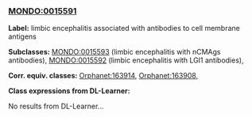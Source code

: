 
### [MONDO:0015591](http://purl.obolibrary.org/obo/MONDO_0015591)
**Label:** limbic encephalitis associated with antibodies to cell membrane antigens

**Subclasses:** [MONDO:0015593](http://purl.obolibrary.org/obo/MONDO_0015593) (limbic encephalitis with nCMAgs antibodies), [MONDO:0015592](http://purl.obolibrary.org/obo/MONDO_0015592) (limbic encephalitis with LGI1 antibodies), 

**Corr. equiv. classes:** [Orphanet:163914](http://www.orpha.net/ORDO/Orphanet_163914), [Orphanet:163908](http://www.orpha.net/ORDO/Orphanet_163908), 

**Class expressions from DL-Learner:**

No results from DL-Learner...



